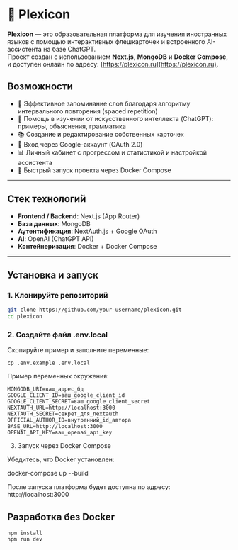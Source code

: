 # 📘 Plexicon

**Plexicon** — это образовательная платформа для изучения иностранных языков с помощью интерактивных флешкарточек и встроенного AI-ассистента на базе ChatGPT.  
Проект создан с использованием **Next.js**, **MongoDB** и **Docker Compose**, и доступен онлайн по адресу: [https://plexicon.ru](https://plexicon.ru).

## Возможности

- 🧠 Эффективное запоминание слов благодаря алгоритму интервального повторения (spaced repetition)
- 🤖 Помощь в изучении от искусственного интеллекта (ChatGPT): примеры, объяснения, грамматика
- 📚 Создание и редактирование собственных карточек
- 🔐 Вход через Google-аккаунт (OAuth 2.0)
- 📊 Личный кабинет с прогрессом и статистикой и настройкой ассистента
- 🐳 Быстрый запуск проекта через Docker Compose

---

## Стек технологий

- **Frontend / Backend**: Next.js (App Router)
- **База данных**: MongoDB
- **Аутентификация**: NextAuth.js + Google OAuth
- **AI**: OpenAI (ChatGPT API)
- **Контейнеризация**: Docker + Docker Compose

---

## Установка и запуск

### 1. Клонируйте репозиторий

```bash
git clone https://github.com/your-username/plexicon.git
cd plexicon
```
### 2. Создайте файл .env.local

Скопируйте пример и заполните переменные:

```
cp .env.example .env.local
```

Пример переменных окружения:

```
MONGODB_URI=ваш_адрес_бд
GOOGLE_CLIENT_ID=ваш_google_client_id
GOOGLE_CLIENT_SECRET=ваш_google_client_secret
NEXTAUTH_URL=http://localhost:3000
NEXTAUTH_SECRET=секрет_для_nextauth
OFFICIAL_AUTHOR_ID=внутренний_id_автора
BASE_URL=http://localhost:3000
OPENAI_API_KEY=ваш_openai_api_key
```

3. Запуск через Docker Compose

Убедитесь, что Docker установлен:

docker-compose up --build

После запуска платформа будет доступна по адресу: http://localhost:3000
## Разработка без Docker

```
npm install
npm run dev
```

